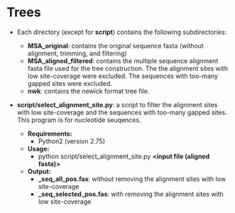 # Trees
* Each directory (except for **script**) contains the following subdirectories:
  * **MSA_original**: contains the original sequence fasta (without alignment, trimming, and filtering)
  * **MSA_aligned_filtered**: contains the multiple sequence alignment fasta file used for the tree construction. The the alignment sites with low site-coverage were excluded. The sequences with too-many gapped sites were excluded.
  * **nwk**: contains the newick format tree file.

* **script/select_alignment_site.py**: a script to filter the alignment sites with low site-coverage and the sequences with too-many gapped sites. This program is for nucleotide seuqences.
  * **Requirements:**
    * Python2 (version 2.75)
  * **Usage:**
    * python script/select_alignment_site.py **<input file (aligned fasta)>** **<output file prefix>** **<minimum site coverage>** **<minimum proportion of the  non-gapped sites>**
  * **Output:**
    * **<prefix>_seq_all_pos.fas**: without removing the alignment sites with low site-coverage
    * **<prefix>_seq_selected_pos.fas**: with removing the alignment sites with low site-coverage